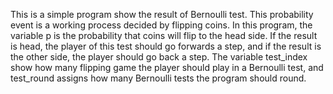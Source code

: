 This is a simple program show the result of Bernoulli test. This probability event is a working process decided by flipping coins. In this program, the variable p is the probability that coins will flip to the head side. If the result is head, the player of this test should go forwards a step, and if the result is the other side, the player should go back a step. The variable test_index show how many flipping game the player should play in a Bernoulli test, and test_round assigns how many Bernoulli tests the program should round. 